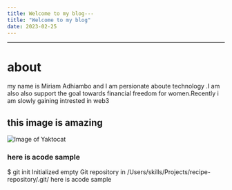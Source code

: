 ```yaml
---
title: Welcome to my blog---
title: "Welcome to my blog"
date: 2023-02-25
---
```


---
# about
my name is Miriam Adhiambo and I am persionate aboute technology .I am also also support the goal towards financial freedom for women.Recently i am slowly gaining intrested in web3
## this image is amazing
![Image of Yaktocat](https://octodex.github.com/images/yaktocat.png)

### here is acode sample
$ git init
Initialized empty Git repository in /Users/skills/Projects/recipe-repository/.git/ here is acode sample

